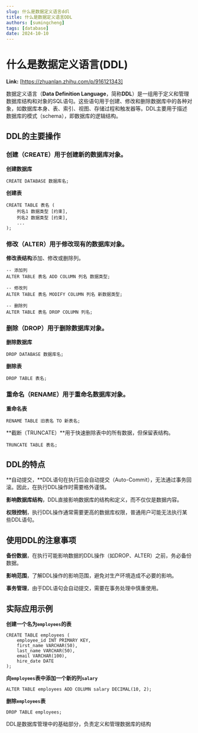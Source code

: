 ```yaml
---
slug: 什么是数据定义语言ddl
title: 什么是数据定义语言DDL
authors: [sumingcheng]
tags: [database]
date: 2024-10-10
---
```


# 什么是数据定义语言(DDL)



 **Link:** [https://zhuanlan.zhihu.com/p/916121343]



数据定义语言（**Data Definition Language**，简称**DDL**）是一组用于定义和管理数据库结构和对象的SQL语句。这些语句用于创建、修改和删除数据库中的各种对象，如数据库本身、表、索引、视图、存储过程和触发器等。DDL主要用于描述数据库的模式（schema），即数据库的逻辑结构。

## DDL的主要操作  
### 创建（CREATE）用于创建新的数据库对象。  

**创建数据库**

```
CREATE DATABASE 数据库名;
```

**创建表**

```
CREATE TABLE 表名 (
    列名1 数据类型 [约束],
    列名2 数据类型 [约束],
    ...
);
```
### 修改（ALTER）用于修改现有的数据库对象。  

**修改表结构**添加、修改或删除列。

```
-- 添加列
ALTER TABLE 表名 ADD COLUMN 列名 数据类型;
​
-- 修改列
ALTER TABLE 表名 MODIFY COLUMN 列名 新数据类型;
​
-- 删除列
ALTER TABLE 表名 DROP COLUMN 列名;
```
### 删除（DROP）用于删除数据库对象。  

**删除数据库**

```
DROP DATABASE 数据库名;
```

**删除表**

```
DROP TABLE 表名;
```
### 重命名（RENAME）用于重命名数据库对象。  

**重命名表**

```
RENAME TABLE 旧表名 TO 新表名;
```

**截断（TRUNCATE）**用于快速删除表中的所有数据，但保留表结构。

```
TRUNCATE TABLE 表名;
```
## DDL的特点  

**自动提交，**DDL语句在执行后会自动提交（Auto-Commit），无法通过事务回滚。因此，在执行DDL操作时需要格外谨慎。

**影响数据库结构**，DDL直接影响数据库的结构和定义，而不仅仅是数据内容。

**权限控制**，执行DDL操作通常需要更高的数据库权限，普通用户可能无法执行某些DDL语句。

## 使用DDL的注意事项  

**备份数据**，在执行可能影响数据的DDL操作（如DROP、ALTER）之前，务必备份数据。

**影响范围**，了解DDL操作的影响范围，避免对生产环境造成不必要的影响。

**事务管理**，由于DDL语句会自动提交，需要在事务处理中慎重使用。

## 实际应用示例  

**创建一个名为`employees`的表**

```
CREATE TABLE employees (
    employee_id INT PRIMARY KEY,
    first_name VARCHAR(50),
    last_name VARCHAR(50),
    email VARCHAR(100),
    hire_date DATE
);
```

**向`employees`表中添加一个新的列`salary`**

```
ALTER TABLE employees ADD COLUMN salary DECIMAL(10, 2);
```

**删除`employees`表**

```
DROP TABLE employees;
```

DDL是数据库管理中的基础部分，负责定义和管理数据库的结构
